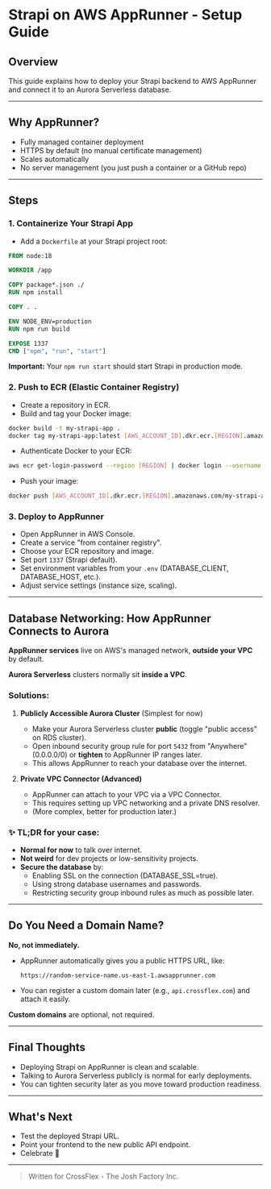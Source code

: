 # Strapi on AWS AppRunner - Setup Guide

## Overview

This guide explains how to deploy your Strapi backend to AWS AppRunner and connect it to an Aurora Serverless database.

---

## Why AppRunner?

- Fully managed container deployment
- HTTPS by default (no manual certificate management)
- Scales automatically
- No server management (you just push a container or a GitHub repo)

---

## Steps

### 1. Containerize Your Strapi App

- Add a `Dockerfile` at your Strapi project root:

```Dockerfile
FROM node:18

WORKDIR /app

COPY package*.json ./
RUN npm install

COPY . .

ENV NODE_ENV=production
RUN npm run build

EXPOSE 1337
CMD ["npm", "run", "start"]
```

**Important:** Your `npm run start` should start Strapi in production mode.

### 2. Push to ECR (Elastic Container Registry)

- Create a repository in ECR.
- Build and tag your Docker image:

```bash
docker build -t my-strapi-app .
docker tag my-strapi-app:latest [AWS_ACCOUNT_ID].dkr.ecr.[REGION].amazonaws.com/my-strapi-app:latest
```

- Authenticate Docker to your ECR:

```bash
aws ecr get-login-password --region [REGION] | docker login --username AWS --password-stdin [AWS_ACCOUNT_ID].dkr.ecr.[REGION].amazonaws.com
```

- Push your image:

```bash
docker push [AWS_ACCOUNT_ID].dkr.ecr.[REGION].amazonaws.com/my-strapi-app:latest
```

### 3. Deploy to AppRunner

- Open AppRunner in AWS Console.
- Create a service "from container registry".
- Choose your ECR repository and image.
- Set port `1337` (Strapi default).
- Set environment variables from your `.env` (DATABASE_CLIENT, DATABASE_HOST, etc.).
- Adjust service settings (instance size, scaling).

---

## Database Networking: How AppRunner Connects to Aurora

**AppRunner services** live on AWS's managed network, **outside your VPC** by default.

**Aurora Serverless** clusters normally sit **inside a VPC**.

### Solutions:

1. **Publicly Accessible Aurora Cluster** (Simplest for now)

   - Make your Aurora Serverless cluster **public** (toggle "public access" on RDS cluster).
   - Open inbound security group rule for port `5432` from "Anywhere" (0.0.0.0/0) or **tighten** to AppRunner IP ranges later.
   - This allows AppRunner to reach your database over the internet.

2. **Private VPC Connector (Advanced)**
   - AppRunner can attach to your VPC via a VPC Connector.
   - This requires setting up VPC networking and a private DNS resolver.
   - (More complex, better for production later.)

### ✨ TL;DR for your case:

- **Normal for now** to talk over internet.
- **Not weird** for dev projects or low-sensitivity projects.
- **Secure the database** by:
  - Enabling SSL on the connection (DATABASE_SSL=true).
  - Using strong database usernames and passwords.
  - Restricting security group inbound rules as much as possible later.

---

## Do You Need a Domain Name?

**No, not immediately.**

- AppRunner automatically gives you a public HTTPS URL, like:

  `https://random-service-name.us-east-1.awsapprunner.com`

- You can register a custom domain later (e.g., `api.crossflex.com`) and attach it easily.

**Custom domains** are optional, not required.

---

## Final Thoughts

- Deploying Strapi on AppRunner is clean and scalable.
- Talking to Aurora Serverless publicly is normal for early deployments.
- You can tighten security later as you move toward production readiness.

---

## What's Next

- Test the deployed Strapi URL.
- Point your frontend to the new public API endpoint.
- Celebrate 🎉

---

> Written for CrossFlex - The Josh Factory Inc.
